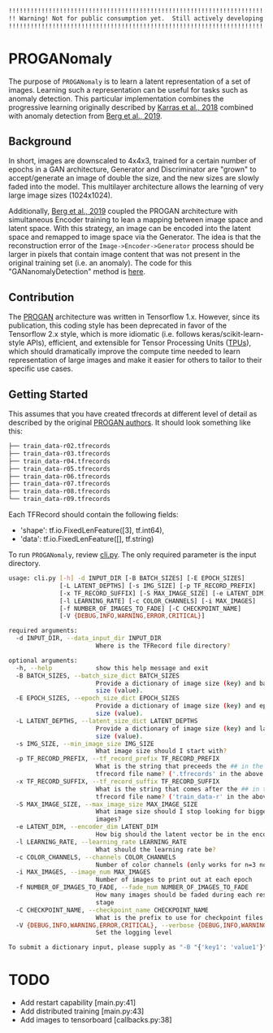 
```bash
!!!!!!!!!!!!!!!!!!!!!!!!!!!!!!!!!!!!!!!!!!!!!!!!!!!!!!!!!!!!!!!!!!!!!!!!!!!
!! Warning! Not for public consumption yet.  Still actively developing!  !!
!!!!!!!!!!!!!!!!!!!!!!!!!!!!!!!!!!!!!!!!!!!!!!!!!!!!!!!!!!!!!!!!!!!!!!!!!!!
```
# PROGANomaly
The purpose of `PROGANomaly` is to learn a latent representation of a set of images. Learning such a representation
can be useful for tasks such as anomaly detection. This particular implementation combines the progressive learning 
originally described by 
[Karras et al., 2018](https://github.com/tkarras/progressive_growing_of_gans#preparing-datasets-for-training) combined 
with anomaly detection from [Berg et al., 2019](https://arxiv.org/abs/1905.11034).

## Background
In short, images are downscaled to 4x4x3, trained for a certain number of epochs in a GAN architecture, Generator and
 Discriminator are "grown" to accept/generate an image of double the size, and the new sizes are slowly faded into the 
 model. This multilayer architecture allows the learning of very large image sizes (1024x1024).

Additionally, [Berg et al., 2019](https://arxiv.org/abs/1905.11034) coupled the PROGAN architecture with simultaneous 
Encoder training to lean a mapping between image space and latent space. With this strategy, an image can be encoded 
into the latent space and remapped to image space via the Generator. The idea is that the reconstruction error of the 
`Image->Encoder->Generator` process should be larger in pixels that contain image content that was not present in the
original training set (i.e. an anomaly). The code for this "GANanomalyDetection" method is 
[here](https://github.com/amandaberg/GANanomalyDetection).

## Contribution
The [PROGAN](https://github.com/tkarras/progressive_growing_of_gan) architecture was written in Tensorflow 1.x. However,
since its publication, this coding style has been deprecated in favor of the Tensorflow 2.x style, which is more 
idiomatic (i.e. follows keras/scikit-learn-style APIs), efficient, and extensible for Tensor Processing Units 
([TPUs](https://en.wikipedia.org/wiki/Tensor_processing_unit)), which should dramatically improve the compute time 
needed to learn representation of large images and make it easier for others to tailor to their specific use cases.
 
## Getting Started
This assumes that you have created tfrecords at different level of detail 
as described by the original 
[PROGAN authors](https://github.com/tkarras/progressive_growing_of_gans#preparing-datasets-for-training). It should look 
something like this:
```bash
├── train_data-r02.tfrecords
├── train_data-r03.tfrecords
├── train_data-r04.tfrecords
├── train_data-r05.tfrecords
├── train_data-r06.tfrecords
├── train_data-r07.tfrecords
├── train_data-r08.tfrecords
└── train_data-r09.tfrecords
```
Each TFRecord should contain the following fields:
 * 'shape': tf.io.FixedLenFeature([3], tf.int64),
 * 'data': tf.io.FixedLenFeature([], tf.string)
		
To run `PROGANomaly`, review [cli.py](cli.py).  The only required parameter is the input directory.
```bash
usage: cli.py [-h] -d INPUT_DIR [-B BATCH_SIZES] [-E EPOCH_SIZES]
              [-L LATENT_DEPTHS] [-s IMG_SIZE] [-p TF_RECORD_PREFIX]
              [-x TF_RECORD_SUFFIX] [-S MAX_IMAGE_SIZE] [-e LATENT_DIM]
              [-l LEARNING_RATE] [-c COLOR_CHANNELS] [-i MAX_IMAGES]
              [-f NUMBER_OF_IMAGES_TO_FADE] [-C CHECKPOINT_NAME]
              [-V {DEBUG,INFO,WARNING,ERROR,CRITICAL}]

required arguments:
  -d INPUT_DIR, --data_input_dir INPUT_DIR
                        Where is the TFRecord file directory?

optional arguments:
  -h, --help            show this help message and exit
  -B BATCH_SIZES, --batch_size_dict BATCH_SIZES
                        Provide a dictionary of image size (key) and batch
                        size (value).
  -E EPOCH_SIZES, --epoch_size_dict EPOCH_SIZES
                        Provide a dictionary of image size (key) and epoch
                        size (value).
  -L LATENT_DEPTHS, --latent_size_dict LATENT_DEPTHS
                        Provide a dictionary of image size (key) and latent
                        size (value).
  -s IMG_SIZE, --min_image_size IMG_SIZE
                        What image size should I start with?
  -p TF_RECORD_PREFIX, --tf_record_prefix TF_RECORD_PREFIX
                        What is the string that preceeds the ## in the
                        tfrecord file name? ('.tfrecords' in the above example)
  -x TF_RECORD_SUFFIX, --tf_record_suffix TF_RECORD_SUFFIX
                        What is the string that comes after the ## in the
                        tfrecord file name? ('train_data-r' in the above example)
  -S MAX_IMAGE_SIZE, --max_image_size MAX_IMAGE_SIZE
                        What image size should I stop looking for bigger
                        images?
  -e LATENT_DIM, --encoder_dim LATENT_DIM
                        How big should the latent vector be in the encoder?
  -l LEARNING_RATE, --learning_rate LEARNING_RATE
                        What should the learning rate be?
  -c COLOR_CHANNELS, --channels COLOR_CHANNELS
                        Number of color channels (only works for n=3 now)
  -i MAX_IMAGES, --image_num MAX_IMAGES
                        Number of images to print out at each epoch
  -f NUMBER_OF_IMAGES_TO_FADE, --fade_num NUMBER_OF_IMAGES_TO_FADE
                        How many images should be faded during each resolution
                        stage
  -C CHECKPOINT_NAME, --checkpoint_name CHECKPOINT_NAME
                        What is the prefix to use for checkpoint files
  -V {DEBUG,INFO,WARNING,ERROR,CRITICAL}, --verbose {DEBUG,INFO,WARNING,ERROR,CRITICAL}
                        Set the logging level

To submit a dictionary input, please supply as "-B "{'key1': 'value1'}"".

```


# TODO
 * Add restart capability [main.py:41]
 * Add distributed training [main.py:43]
 * Add images to tensorboard [callbacks.py:38]